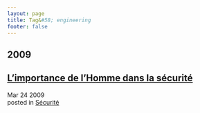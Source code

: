```yaml
---
layout: page
title: Tag&#58; engineering
footer: false
---
```


<div id="blog-archives" class="category">
<h2>2009</h2>

<article>
<h1><a href="/2009/03/24/l-importance-de-l-homme-dans-la-securite/index.html">L’importance de l’Homme dans la sécurité</a></h1>
<time datetime="2009-03-24T00:00:00-06:00" pubdate><span class='month'>Mar</span> <span class='day'>24</span> <span class='year'>2009</span></time>
<footer>
<span class="categories">posted in 
<a href='/categories/sécurité/'>Sécurité</a></span>
</footer>
</article>
</div>
